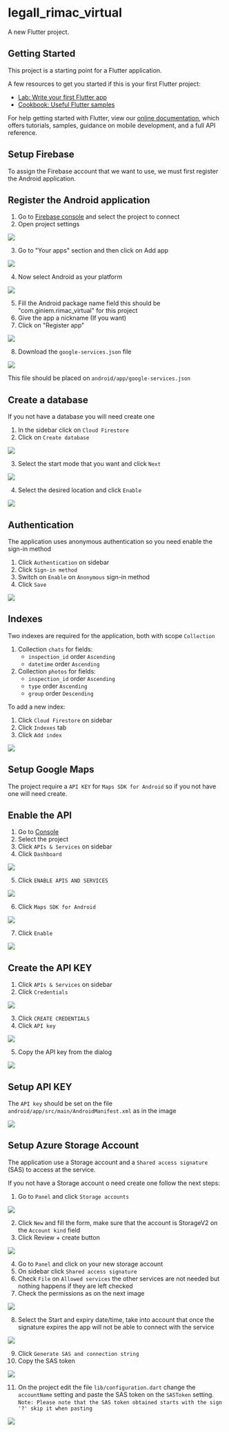 # legall_rimac_virtual

A new Flutter project.

## Getting Started

This project is a starting point for a Flutter application.

A few resources to get you started if this is your first Flutter project:

- [Lab: Write your first Flutter app](https://flutter.dev/docs/get-started/codelab)
- [Cookbook: Useful Flutter samples](https://flutter.dev/docs/cookbook)

For help getting started with Flutter, view our
[online documentation](https://flutter.dev/docs), which offers tutorials,
samples, guidance on mobile development, and a full API reference.

## Setup Firebase

To assign the Firebase account that we want to use, we must first register the Android application.

## Register the Android application
1. Go to [Firebase console](https://console.firebase.google.com/) and select the project to connect
2. Open project settings

![](.README_images/4b3d69d.png)

3. Go to "Your apps" section and then click on Add app

![](.README_images/d0d8d15.png)

4. Now select Android as your platform

![](.README_images/75b92a4.png)

5. Fill the Android package name field this should be "com.giniem.rimac_virtual" for this project
6. Give the app a nickname (If you want)
7. Click on "Register app"

![](.README_images/570322a.png)

8. Download the `google-services.json` file

![](.README_images/0ad5ecc.png)

This file should be placed on `android/app/google-services.json`

## Create a database
If you not have a database you will need create one

1. In the sidebar click on `Cloud Firestore`
2. Click on `Create database`

![](.README_images/268d5f2.png)

3. Select the start mode that you want and click `Next`

![](.README_images/68764fe.png)

4. Select the desired location and click `Enable`

![](.README_images/4023314.png)


## Authentication
The application uses anonymous authentication so you need enable the sign-in method

1. Click `Authentication` on sidebar
2. Click `Sign-in method`
3. Switch on `Enable` on `Anonymous` sign-in method
4. Click `Save`

![](.README_images/09b0191.png)

## Indexes
Two indexes are required for the application, both with scope `Collection`

1. Collection `chats` for fields:
    - `inspection_id` order `Ascending`
    - `datetime` order `Ascending`
2. Collection `photos` for fields:
    - `inspection_id` order `Ascending`
    - `type` order `Ascending`
    - `group` order `Descending`

To add a new index:

1. Click `Cloud Firestore` on sidebar
2. Click `Indexes` tab
3. Click `Add index`

![](.README_images/e8d0dbc.png)


## Setup Google Maps

The project require a `API KEY` for `Maps SDK for Android` so if you not have one will need create.

## Enable the API
1. Go to [Console](https://console.cloud.google.com/)
2. Select the project
3. Click `APIs & Services` on sidebar
4. Click `Dashboard`

![](.README_images/b7ad0ba.png)

5. Click `ENABLE APIS AND SERVICES`

![](.README_images/a35a41e.png)

6. Click `Maps SDK for Android`

![](.README_images/f51dff4.png)

7. Click `Enable`

![](.README_images/6337e37.png)

## Create the API KEY

1. Click `APIs & Services` on sidebar
2. Click `Credentials`

![](.README_images/1aeebce.png)

3. Click `CREATE CREDENTIALS`
4. Click `API key`

![](.README_images/6a1d80b.png)

5. Copy the API key from the dialog

![](.README_images/4a7cdf4.png)

## Setup API KEY

The `API key` should be set on the file `android/app/src/main/AndroidManifest.xml` as in the image

![](.README_images/1aac873.png)

## Setup Azure Storage Account

The application use a Storage account and a `Shared access signature` (SAS) to access at the service.

If you not have a Storage account o need create one follow the next steps:

1. Go to `Panel` and click `Storage accounts`

![](.README_images/c5f272e.png)

2. Click `New` and fill the form, make sure that the account is StorageV2 on the `Account kind` field
3. Click Review + create button

![](.README_images/a2789d3.png)

4. Go to `Panel` and click on your new storage account
5. On sidebar click `Shared access signature`
6. Check `File` on `Allowed services` the other services are not needed but nothing happens if they are left checked
7. Check the permissions as on the next image

![](.README_images/22e321d.png)

8. Select the Start and expiry date/time, take into account that once the signature expires the app will not be able to connect with the service

![](.README_images/d9135b1.png)

9. Click `Generate SAS and connection string`
10. Copy the SAS token

![](.README_images/0deccb4.png)

11. On the project edit the file `lib/configuration.dart` change the `accountName` setting and paste the SAS token on the `SASToken` setting.
`Note: Please note that the SAS token obtained starts with the sign '?' skip it when pasting`

![](.README_images/908b3c6.png)



